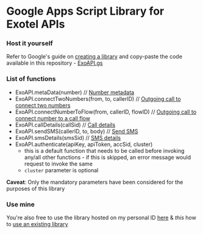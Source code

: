 # Google Apps Script Library for Exotel APIs

### Host it yourself

Refer to Google's guide on [creating a library](https://developers.google.com/apps-script/guides/libraries#creating_a_library) and copy-paste the code available in this repository - [ExoAPI.gs](/ExoAPI.gs)

### List of functions

- ExoAPI.metaData(number) // [Number metadata](https://developer.exotel.com/api/#metadata-phone)
- ExoAPI.connectTwoNumbers(from, to, callerID) // [Outgoing call to connect two numbers](https://developer.exotel.com/api/#call-agent)
- ExoAPI.connectNumberToFlow(from, callerID, flowID) // [Outgoing call to connect number to a call flow](https://developer.exotel.com/api/#call-customer)
- ExoAPI.callDetails(callSid) // [Call details](https://developer.exotel.com/api/#call-details)
- ExoAPI.sendSMS(callerID, to, body) // [Send SMS](https://developer.exotel.com/api/#send-sms)
- ExoAPI.smsDetails(smsSid) // [SMS details](https://developer.exotel.com/api/#sms-details)
- ExoAPI.authenticate(apiKey, apiToken, accSid, cluster)
  - this is a default function that needs to be called before invoking any/all other functions - if this is skipped, an error message would request to invoke the same
  - `cluster` parameter is optional

**Caveat**: Only the mandatory parameters have been considered for the purposes of this library

### Use mine

You're also free to use the library hosted on my personal ID [here](https://script.google.com/d/1V9cn0CSU9GnSyCebBRZ5vS-jSn2z3U6s1KkaHe4Aml2x-CAsmTNU4bp4/edit) & *this* how to [use an existing library](https://developers.google.com/apps-script/guides/libraries#using_a_library)
